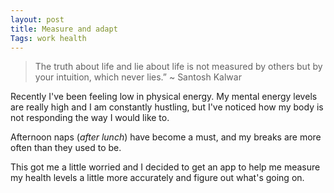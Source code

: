 ```yaml
---
layout: post
title: Measure and adapt
Tags: work health
---
```


> The truth about life and lie about life is not measured by others but by your intuition, 
> which never lies.” 
> ~ Santosh Kalwar

Recently I've been feeling low in physical energy. My mental energy levels are really high
and I am constantly hustling, but I've noticed how my body is not responding the way I would like to.

Afternoon naps (_after lunch_) have become a must, and my breaks are more often than they used to be.

This got me a little worried and I decided to get an app to help me measure my health levels a little more accurately and figure out what's going on.
